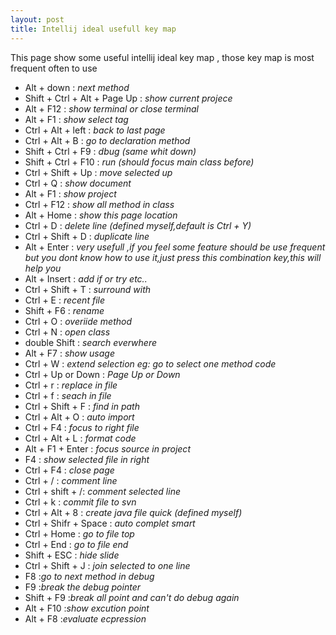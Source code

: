 ```yaml
---
layout: post
title: Intellij ideal usefull key map
---
```

This page show some useful intellij ideal key map , those key map is most frequent often to use

- Alt + down : *next method*
- Shift + Ctrl + Alt + Page Up : *show current projece*
- Alt + F12 : *show terminal or close terminal*
- Alt + F1 : *show select tag*
- Ctrl + Alt + left : *back to last page*
- Ctrl + Alt + B : *go to declaration method*
- Shift + Ctrl + F9 : *dbug (same whit down)*
- Shift + Ctrl + F10 : *run (should focus main class before)*
- Ctrl + Shift + Up : *move selected up*
- Ctrl + Q : *show document*
- Alt + F1 : *show project*
- Ctrl + F12 : *show all method in class*
- Alt + Home : *show this page location*
- Ctrl + D : *delete line (defined myself,default is Ctrl + Y)*
- Ctrl + Shift + D : *duplicate line*
- Alt + Enter : *very usefull ,if you feel some feature should be use frequent but you dont know how to use it,just press this combination key,this will help you*
- Alt + Insert : *add if or try etc..*
- Ctrl + Shift + T : *surround with*
- Ctrl + E : *recent file*
- Shift + F6 : *rename*
- Ctrl + O : *overiide method*
- Ctrl + N : *open class*
- double Shift : *search everwhere*
- Alt + F7 : *show usage*
- Ctrl + W : *extend selection eg: go to select one method code*
- Ctrl + Up or Down : *Page Up or Down*
- Ctrl + r : *replace in file*
- Ctrl + f : *seach in file*
- Ctrl + Shift + F : *find in path*
- Ctrl + Alt + O : *auto import*
- Ctrl + F4 : *focus to right file*
- Ctrl + Alt + L : *format code*
- Alt + F1 + Enter : *focus source in project*
- F4 : *show selected file in right*
- Ctrl + F4 : *close page*
- Ctrl + / : *comment line*
- Ctrl + shift + /: *comment selected line*
- Ctrl + k : *commit file to svn*
- Ctrl + Alt + 8 : *create java file quick (defined myself)*
- Ctrl + Shifr + Space : *auto complet smart*
- Ctrl + Home : *go to file top*
- Ctrl + End : *go to file end*
- Shift + ESC : *hide slide*
- Ctrl + Shift + J : *join selected to one line*
- F8 :*go to next method in debug*
- F9 :*break the debug pointer*
- Shift + F9 :*break all point  and can't do debug again*
- Alt + F10 :*show excution point*
- Alt + F8 :*evaluate ecpression*

